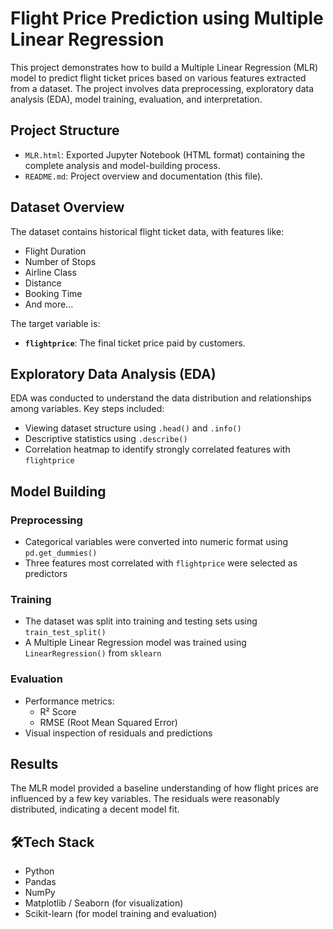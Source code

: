 # Flight Price Prediction using Multiple Linear Regression

This project demonstrates how to build a Multiple Linear Regression (MLR) model to predict flight ticket prices based on various features extracted from a dataset. The project involves data preprocessing, exploratory data analysis (EDA), model training, evaluation, and interpretation.

## Project Structure

- `MLR.html`: Exported Jupyter Notebook (HTML format) containing the complete analysis and model-building process.
- `README.md`: Project overview and documentation (this file).

## Dataset Overview

The dataset contains historical flight ticket data, with features like:
- Flight Duration
- Number of Stops
- Airline Class
- Distance
- Booking Time
- And more...

The target variable is:
- **`flightprice`**: The final ticket price paid by customers.

## Exploratory Data Analysis (EDA)

EDA was conducted to understand the data distribution and relationships among variables. Key steps included:
- Viewing dataset structure using `.head()` and `.info()`
- Descriptive statistics using `.describe()`
- Correlation heatmap to identify strongly correlated features with `flightprice`

## Model Building

### Preprocessing
- Categorical variables were converted into numeric format using `pd.get_dummies()`
- Three features most correlated with `flightprice` were selected as predictors

### Training
- The dataset was split into training and testing sets using `train_test_split()`
- A Multiple Linear Regression model was trained using `LinearRegression()` from `sklearn`

### Evaluation
- Performance metrics:
  - R² Score
  - RMSE (Root Mean Squared Error)
- Visual inspection of residuals and predictions

## Results

The MLR model provided a baseline understanding of how flight prices are influenced by a few key variables. The residuals were reasonably distributed, indicating a decent model fit.

## 🛠Tech Stack

- Python
- Pandas
- NumPy
- Matplotlib / Seaborn (for visualization)
- Scikit-learn (for model training and evaluation)
